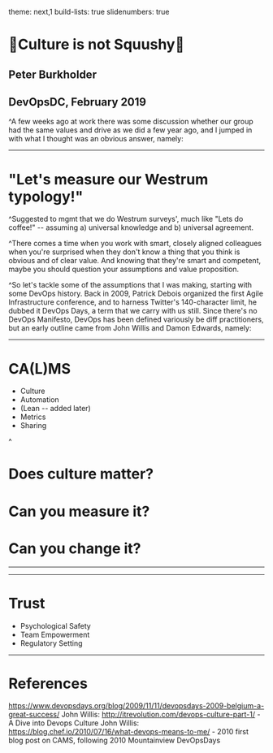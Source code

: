 theme: next,1
build-lists: true
slidenumbers: true


# 🌱Culture is not Squushy🌱
## Peter Burkholder
## DevOpsDC, February 2019


^A few weeks ago at work there was some discussion whether our group had the same values and drive as we did a few year ago, and I jumped in with what I thought was an obvious answer, namely: 

---

# "Let's measure our Westrum typology!"

^Suggested to mgmt that we do Westrum surveys', much like "Lets do coffee!" -- assuming a) universal knowledge and b) universal agreement. 

^There comes a time when you work with smart, closely aligned colleagues when you're surprised when they don't  know a thing that you think is obvious and of clear value. And knowing that they're smart and competent, maybe you should question your assumptions and value proposition.

^So let's tackle some of the assumptions that I was making, starting with some DevOps history. Back in 2009, Patrick Debois organized the first Agile Infrastructure conference, and to harness Twitter's 140-character limit, he dubbed it DevOps Days, a term that we carry with us still. Since there's no DevOps Manifesto, DevOps has been defined variously be diff practitioners, but an early outline came from John Willis and Damon Edwards, namely:

---

# CA(L)MS

* Culture
* Automation
* (Lean -- added later)
* Metrics 
* Sharing

^ 


# Does culture matter?

# Can you measure it?

# Can you change it?

---

---

# Trust

* Psychological Safety
* Team Empowerment
* Regulatory Setting

---

# References

https://www.devopsdays.org/blog/2009/11/11/devopsdays-2009-belgium-a-great-success/
John Willis: http://itrevolution.com/devops-culture-part-1/ - A Dive into Devops Culture
John Willis: https://blog.chef.io/2010/07/16/what-devops-means-to-me/ - 2010 first blog post on CAMS, following 2010 Mountainview DevOpsDays



